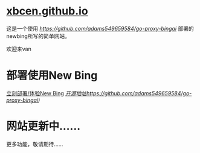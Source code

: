 # [xbcen.github.io](https://xbcen.github.io/home)


这是一个使用 *https://github.com/adams549659584/go-proxy-bingai* 部署的newbing所写的简单网站。

欢迎来van

# 部署使用New Bing
[立刻部署/体验New Bing](https://xbcen.github.io/zl/New-Bing)
*[开源地址](https://github.com/adams549659584/go-proxy-bingai)https://github.com/adams549659584/go-proxy-bingai)*

# 网站更新中……
更多功能，敬请期待……
